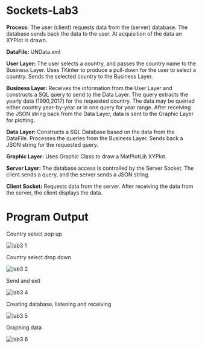 # Sockets-Lab3

**Process:** 
The user (client) requests data from the (server) database.  The database sends back the data to the user.  At acquisition of the data an XYPlot is drawn.

**DataFile:**
UNData.xml

**User Layer:**
The user selects a country, and passes the country name to the Business Layer.  Uses TKinter to produce a pull-down for the user to select a country. Sends the selected country to the Business Layer.

**Business Layer:**
Receives the information from the User Layer and constructs a SQL query to send to the Data Layer.  The query extracts the yearly data (1990,2017) for the requested country.  The data may be queried either country year-by-year or in one query for year range.  After receiving the JSON string back from the Data Layer, data is sent to the Graphic Layer for plotting.

**Data Layer:**
Constructs a SQL Database based on the data from the DataFile.  Processes the queries from the Business Layer.   Sends back a JSON string for the requested query.  

**Graphic Layer:**
Uses Graphic Class to draw a MatPlotLib XYPlot.

**Server Layer:**
The database access is controlled by the Server Socket.  The client sends a query, and the server sends a JSON string.

**Client Socket:**
Requests data from the server.  After receiving the data from the server, the client displays the data.

# Program Output

Country select pop up

![lab3 1](https://user-images.githubusercontent.com/121079918/210211828-4effba79-6221-438b-a322-7fa51897918b.png)

Country select drop down


![lab3 2](https://user-images.githubusercontent.com/121079918/210211835-f53fbb6b-befe-4a4a-b353-a26370b8c94f.png)


Send and exit


![lab3 4](https://user-images.githubusercontent.com/121079918/210211832-74a2855f-4e2c-4511-848f-954c221e8a28.png)

Creating database, listening and receiving

![lab3 5](https://user-images.githubusercontent.com/121079918/210211830-66caf12c-ab19-47aa-86ee-96e7f567a373.png)

Graphing data 

![lab3 6](https://user-images.githubusercontent.com/121079918/210211831-7ceb923e-94bf-40c2-be7a-1faab9280c4b.png)


